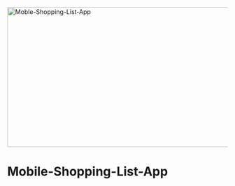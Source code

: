 <img src="https://socialify.git.ci/Thandekaportiap/Moble-Shopping-List-App/image?font=Bitter&language=1&name=1&owner=1&pattern=Plus&theme=Dark" alt="Moble-Shopping-List-App" width="640" height="320" />

<h1>Mobile-Shopping-List-App</h1> 
